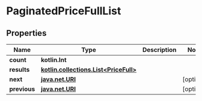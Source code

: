 
# PaginatedPriceFullList

## Properties
| Name | Type | Description | Notes |
| ------------ | ------------- | ------------- | ------------- |
| **count** | **kotlin.Int** |  |  |
| **results** | [**kotlin.collections.List&lt;PriceFull&gt;**](PriceFull.md) |  |  |
| **next** | [**java.net.URI**](java.net.URI.md) |  |  [optional] |
| **previous** | [**java.net.URI**](java.net.URI.md) |  |  [optional] |



